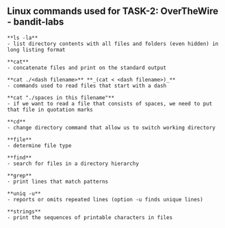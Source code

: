 ## Linux commands used for TASK-2: OverTheWire - bandit-labs
```
**ls -la**
- list directory contents with all files and folders (even hidden) in long listing format
```
```
**cat** 
- concatenate files and print on the standard output
```
```
**cat ./<dash filename>** **_(cat < <dash filename>)_** 
- commands used to read files that start with a dash
```
```
**cat "./spaces in this filename"** 
- if we want to read a file that consists of spaces, we need to put that file in quotation marks
```
```
**cd** 
- change directory command that allow us to switch working directory
```
```
**file** 
- determine file type
```
```
**find** 
- search for files in a directory hierarchy
```
```
**grep** 
- print lines that match patterns
```
```
**uniq -u** 
- reports or omits repeated lines (option -u finds unique lines)
```
```
**strings** 
- print the sequences of printable characters in files
```